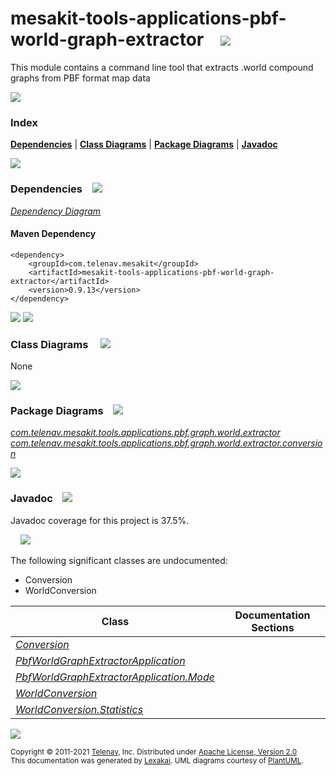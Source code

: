 [//]: # (start-user-text)



[//]: # (end-user-text)

# mesakit-tools-applications-pbf-world-graph-extractor &nbsp;&nbsp; <img src="https://www.mesakit.org/images/gears-32.png" srcset="https://www.mesakit.org/images/gears-32-2x.png 2x"/>

This module contains a command line tool that extracts .world compound graphs from PBF format map data

<img src="https://www.kivakit.org/images/horizontal-line-512.png" srcset="https://www.kivakit.org/images/horizontal-line-512-2x.png 2x"/>

### Index



[**Dependencies**](#dependencies) | [**Class Diagrams**](#class-diagrams) | [**Package Diagrams**](#package-diagrams) | [**Javadoc**](#javadoc)

<img src="https://www.kivakit.org/images/horizontal-line-512.png" srcset="https://www.kivakit.org/images/horizontal-line-512-2x.png 2x"/>

### Dependencies <a name="dependencies"></a> &nbsp;&nbsp; <img src="https://www.kivakit.org/images/dependencies-32.png" srcset="https://www.kivakit.org/images/dependencies-32-2x.png 2x"/>

[*Dependency Diagram*](https://www.mesakit.org/0.9.13/lexakai/mesakit-extensions/mesakit-tools/applications/pbf-world-graph-extractor/documentation/diagrams/dependencies.svg)

#### Maven Dependency

    <dependency>
        <groupId>com.telenav.mesakit</groupId>
        <artifactId>mesakit-tools-applications-pbf-world-graph-extractor</artifactId>
        <version>0.9.13</version>
    </dependency>

<img src="https://www.kivakit.org/images/horizontal-line-128.png" srcset="https://www.kivakit.org/images/horizontal-line-128-2x.png 2x"/>

[//]: # (start-user-text)



[//]: # (end-user-text)

<img src="https://www.kivakit.org/images/horizontal-line-128.png" srcset="https://www.kivakit.org/images/horizontal-line-128-2x.png 2x"/>

### Class Diagrams <a name="class-diagrams"></a> &nbsp; &nbsp; <img src="https://www.kivakit.org/images/diagram-40.png" srcset="https://www.kivakit.org/images/diagram-40-2x.png 2x"/>

None

<img src="https://www.kivakit.org/images/horizontal-line-128.png" srcset="https://www.kivakit.org/images/horizontal-line-128-2x.png 2x"/>

### Package Diagrams <a name="package-diagrams"></a> &nbsp;&nbsp; <img src="https://www.kivakit.org/images/box-32.png" srcset="https://www.kivakit.org/images/box-32-2x.png 2x"/>

[*com.telenav.mesakit.tools.applications.pbf.graph.world.extractor*](https://www.mesakit.org/0.9.13/lexakai/mesakit-extensions/mesakit-tools/applications/pbf-world-graph-extractor/documentation/diagrams/com.telenav.mesakit.tools.applications.pbf.graph.world.extractor.svg)  
[*com.telenav.mesakit.tools.applications.pbf.graph.world.extractor.conversion*](https://www.mesakit.org/0.9.13/lexakai/mesakit-extensions/mesakit-tools/applications/pbf-world-graph-extractor/documentation/diagrams/com.telenav.mesakit.tools.applications.pbf.graph.world.extractor.conversion.svg)

<img src="https://www.kivakit.org/images/horizontal-line-128.png" srcset="https://www.kivakit.org/images/horizontal-line-128-2x.png 2x"/>

### Javadoc <a name="javadoc"></a> &nbsp;&nbsp; <img src="https://www.kivakit.org/images/books-32.png" srcset="https://www.kivakit.org/images/books-32-2x.png 2x"/>

Javadoc coverage for this project is 37.5%.  
  
&nbsp; &nbsp; <img src="https://www.mesakit.org/images/meter-40-96.png" srcset="https://www.mesakit.org/images/meter-40-96-2x.png 2x"/>


The following significant classes are undocumented:  

- Conversion  
- WorldConversion

| Class | Documentation Sections |
|---|---|
| [*Conversion*](https://www.mesakit.org/0.9.13/javadoc/mesakit-extensions/mesakit.tools.applications.pbf.world.graph.extractor/com/telenav/mesakit/tools/applications/pbf/graph/world/extractor/conversion/Conversion.html) |  |  
| [*PbfWorldGraphExtractorApplication*](https://www.mesakit.org/0.9.13/javadoc/mesakit-extensions/mesakit.tools.applications.pbf.world.graph.extractor/com/telenav/mesakit/tools/applications/pbf/graph/world/extractor/PbfWorldGraphExtractorApplication.html) |  |  
| [*PbfWorldGraphExtractorApplication.Mode*](https://www.mesakit.org/0.9.13/javadoc/mesakit-extensions/mesakit.tools.applications.pbf.world.graph.extractor/com/telenav/mesakit/tools/applications/pbf/graph/world/extractor/PbfWorldGraphExtractorApplication.Mode.html) |  |  
| [*WorldConversion*](https://www.mesakit.org/0.9.13/javadoc/mesakit-extensions/mesakit.tools.applications.pbf.world.graph.extractor/com/telenav/mesakit/tools/applications/pbf/graph/world/extractor/conversion/WorldConversion.html) |  |  
| [*WorldConversion.Statistics*](https://www.mesakit.org/0.9.13/javadoc/mesakit-extensions/mesakit.tools.applications.pbf.world.graph.extractor/com/telenav/mesakit/tools/applications/pbf/graph/world/extractor/conversion/WorldConversion.Statistics.html) |  |  

[//]: # (start-user-text)



[//]: # (end-user-text)

<img src="https://www.kivakit.org/images/horizontal-line-512.png" srcset="https://www.kivakit.org/images/horizontal-line-512-2x.png 2x"/>

<sub>Copyright &#169; 2011-2021 [Telenav](https://telenav.com), Inc. Distributed under [Apache License, Version 2.0](LICENSE)</sub>  
<sub>This documentation was generated by [Lexakai](https://lexakai.org). UML diagrams courtesy of [PlantUML](https://plantuml.com).</sub>

